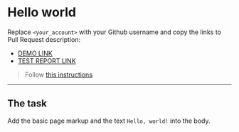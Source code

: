 # Hello world
Replace `<your_account>` with your Github username and copy the links to Pull Request description:
- [DEMO LINK](https://DY-JS.github.io/layout_hello-world/)
- [TEST REPORT LINK](https://DY-JS.github.io/layout_hello-world/report/html_report/)

> Follow [this instructions](https://github.com/mate-academy/layout_task-guideline#how-to-solve-the-layout-tasks-on-github)
___

## The task 
Add the basic page markup and the text `Hello, world!` into the body.
